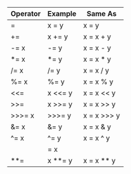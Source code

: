 |Operator|Example|Same As|
|--------|-------|-------|
|=	|x = y	|x = y|
|+=	|x += y	|x = x + y|
|-=	x |-= y	|x = x - y|
|*=	x |*= y	|x = x * y|
|/=	x |/= y	|x = x / y|
|%=	x |%= y	|x = x % y|
|<<=	|x <<= y	|x = x << y|
|>>=	|x >>= y	|x = x >> y|
|>>>=	x| >>>= y	|x = x >>> y|
|&=	x |&= y	|x = x & y|
|^=	x |^= y	|x = x ^ y|
| |=	x | |= y	| x = x | y |
|**=	|x **= y	|x = x ** y|
